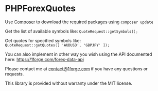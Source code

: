 # PHPForexQuotes

Use <a href="http://getcomposer.org">Composer</a> to download the required packages using <code>composer update</code>

Get the list of available symbols like:
<code>QuoteRequest::getSymbols();</code>

Get quotes for specified symbols like:
<code>
QuoteRequest::getQuotes([
    'AUDUSD',
    'GBPJPY'
]);
</code>

You can also implement in other way you wish using the API documented here: <a href="https://1forge.com/forex-data-api">https://1forge.com/forex-data-api</a>

Please contact me at contact@1forge.com if you have any questions or requests.

This library is provided without warranty under the MIT license.
